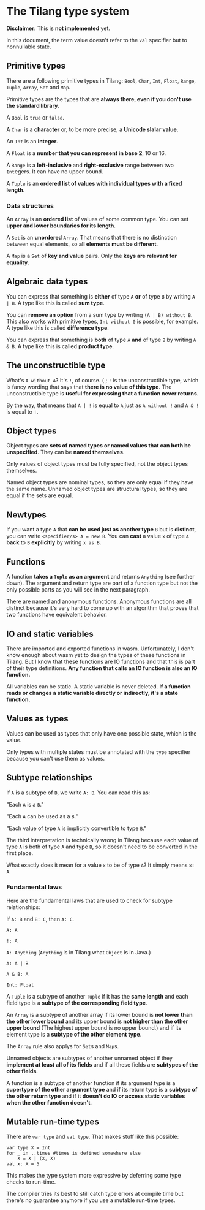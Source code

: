 # The Tilang type system

**Disclaimer**: This is **not implemented** yet.

In this document, the term value doesn't refer to the `val` specifier but to nonnullable state.

## Primitive types

There are a following primitive types in Tilang: `Bool`, `Char`, `Int`, `Float`, `Range`, `Tuple`, `Array`, `Set` and `Map`.

Primitive types are the types that are **always there, even if you don't use the standard library**.

A `Bool` is `true` or `false`.

A `Char` is a **character** or, to be more precise, a **Unicode slalar value**.

An `Int` is an **integer**.

A `Float` is a **number that you can represent in base 2**, 10 or 16.

A `Range` is a **left-inclusive** and **right-exclusive** range between two `Int`egers. It can have no upper bound.

A `Tuple` is an **ordered list of values with individual types with a fixed length**.

### Data structures

An `Array` is an **ordered list** of values of some common type. You can set **upper and lower boundaries for its length**.

A `Set` is an **unordered** `Array`. That means that there is no distinction between equal elements, so **all elements must be different**.

A `Map` is a `Set` of **key and value** pairs. Only the **keys are relevant for equality**.

## Algebraic data types

You can express that something is **either** of type `A` **or** of type `B` by writing `A | B`. A type like this is called **sum type**.

You can **remove an option** from a sum type by writing `(A | B) without B`. This also works with primitive types, `Int without 0` is possible, for example. A type like this is called **difference type**.

You can express that something is **both** of type `A` **and** of type `B` by writing `A & B`. A type like this is called **product type**.

## The unconstructible type

What's `A without A`? It's `!`, of course. ( ; `!` is the unconstructible type, which is fancy wording that says that **there is no value of this type**. The unconstructible type is **useful for expressing that a function never returns**.

By the way, that means that `A | !` is equal to `A` just as `A without !` and `A & !` is equal to `!`.

## Object types

Object types are **sets of named types or named values that can both be unspecified**. They can be **named themselves**.

Only values of object types must be fully specified, not the object types themselves.

Named object types are nominal types, so they are only equal if they have the same name.
Unnamed object types are structural types, so they are equal if the sets are equal.

## Newtypes

If you want a type `A` that **can be used just as another type** `B` but is **distinct**, you can write `<specifier/s> A = new B`.
You can **cast** a value `x` of type `A` **back** to `B` **explicitly** by writing `x as B`.

## Functions

A function **takes a `Tuple` as an argument** and returns `Anything` (see further down). The argument and return type are part of a function type but not the only possible parts as you will see in the next paragraph.

There are named and anonymous functions. Anonymous functions are all distinct because it's very hard to come up with an algorithm that proves that two functions have equivalent behavior.

## IO and static variables

There are imported and exported functions in wasm. Unfortunately, I don't know enough about wasm yet to design the types of these functions in Tilang. But I know that these functions are IO functions and that this is part of their type definitions. **Any function that calls an IO function is also an IO function.**

All variables can be static. A static variable is never deleted. **If a function reads or changes a static variable directly or indirectly, it's a state function.**

## Values as types

Values can be used as types that only have one possible state, which is the value.

Only types with multiple states must be annotated with the `type` specifier because you can't use them as values.

## Subtype relationships

If `A` is a subtype of `B`, we write `A: B`. You can read this as:

"Each `A` is a `B`."

"Each `A` can be used as a `B`."

"Each value of type `A` is implicitly convertible to type `B`."

The third interpretation is technically wrong in Tilang because each value of type `A` is both of type `A` and type `B`, so it doesn't need to be converted in the first place.

What exactly does it mean for a value `x` to be of type `A`? It simply means `x: A`.

### Fundamental laws

Here are the fundamental laws that are used to check for subtype relationships:

If `A: B` and `B: C`, then `A: C`.

`A: A`

`!: A`

`A: Anything` (`Anything` is in Tilang what `Object` is in Java.)

`A: A | B`

`A & B: A`

`Int: Float`

A `Tuple` is a subtype of another `Tuple` if it has the **same length** and each field type is a **subtype of the corresponding field type**.

An `Array` is a subtype of another array if its lower bound is **not lower than the other lower bound** and its upper bound is **not higher than the other upper bound** (The highest upper bound is no upper bound.) and if its element type is a **subtype of the other element type**.

The `Array` rule also applys for `Set`s and `Map`s.

Unnamed objects are subtypes of another unnamed object if they **implement at least all of its fields** and if all these fields are **subtypes of the other fields**.

A function is a subtype of another function if its argument type is a **supertype of the other argument type** and if its return type is a **subtype of the other return type** and if it **doesn't do IO or access static variables when the other function doesn't**.

## Mutable run-time types

There are `var type` and `val type`. That makes stuff like this possible:

```ti
var type X = Int
for _ in ..times #times is defined somewhere else
	X = X | (X, X)
val x: X = 5
```

This makes the type system more expressive by deferring some type checks to run-time.

The compiler tries its best to still catch type errors at compile time but there's no guarantee anymore if you use a mutable run-time types.
